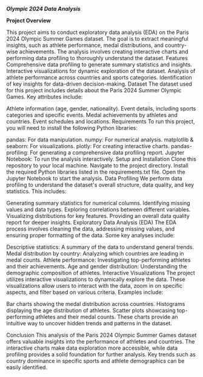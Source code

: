 ***Olympic 2024 Data Analysis***

**Project Overview**

This project aims to conduct exploratory data analysis (EDA) on the Paris 2024 Olympic Summer Games dataset. The goal is to extract meaningful insights, such as athlete performance, medal distributions, and country-wise achievements. The analysis involves creating interactive charts and performing data profiling to thoroughly understand the dataset.
Features
Comprehensive data profiling to generate summary statistics and insights.
Interactive visualizations for dynamic exploration of the dataset.
Analysis of athlete performance across countries and sports categories.
Identification of key insights for data-driven decision-making.
Dataset
The dataset used for this project includes details about the Paris 2024 Summer Olympic Games. Key attributes include:

Athlete information (age, gender, nationality).
Event details, including sports categories and specific events.
Medal achievements by athletes and countries.
Event schedules and locations.
Requirements
To run this project, you will need to install the following Python libraries:

pandas: For data manipulation.
numpy: For numerical analysis.
matplotlib & seaborn: For visualizations.
plotly: For creating interactive charts.
pandas-profiling: For generating a comprehensive data profiling report.
Jupyter Notebook: To run the analysis interactively.
Setup and Installation
Clone this repository to your local machine.
Navigate to the project directory.
Install the required Python libraries listed in the requirements.txt file.
Open the Jupyter Notebook to start the analysis.
Data Profiling
We perform data profiling to understand the dataset's overall structure, data quality, and key statistics. This includes:

Generating summary statistics for numerical columns.
Identifying missing values and data types.
Exploring correlations between different variables.
Visualizing distributions for key features.
Providing an overall data quality report for deeper insights.
Exploratory Data Analysis (EDA)
The EDA process involves cleaning the data, addressing missing values, and ensuring proper formatting of the data. Some key analyses include:

Descriptive statistics: A summary of the data to understand general trends.
Medal distribution by country: Analyzing which countries are leading in medal counts.
Athlete performance: Investigating top-performing athletes and their achievements.
Age and gender distribution: Understanding the demographic composition of athletes.
Interactive Visualizations
The project utilizes interactive visualizations to dynamically explore the data. These visualizations allow users to interact with the data, zoom in on specific aspects, and filter based on various criteria. Examples include:

Bar charts showing the medal distribution across countries.
Histograms displaying the age distribution of athletes.
Scatter plots showcasing top-performing athletes and their medal counts.
These charts provide an intuitive way to uncover hidden trends and patterns in the dataset.

Conclusion
This analysis of the Paris 2024 Olympic Summer Games dataset offers valuable insights into the performance of athletes and countries. The interactive charts make data exploration more accessible, while data profiling provides a solid foundation for further analysis. Key trends such as country dominance in specific sports and athlete demographics can be easily identified.

